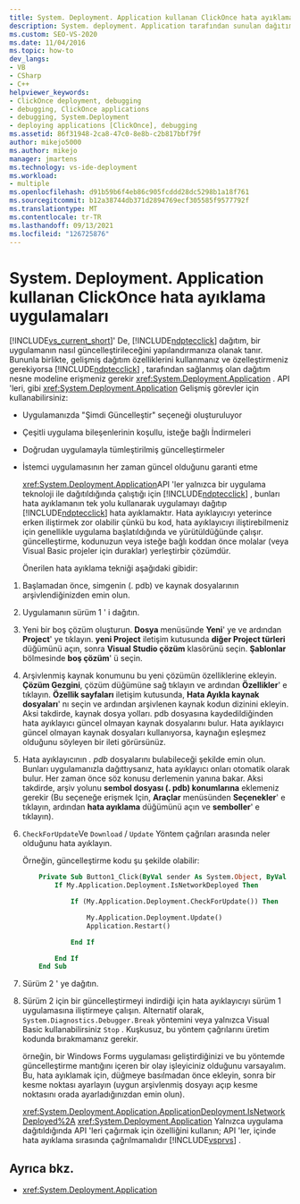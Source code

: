 ```yaml
---
title: System. Deployment. Application kullanan ClickOnce hata ayıklama uygulamaları
description: System. deployment. Application tarafından sunulan dağıtım nesne modeline erişerek gelişmiş ClickOnce dağıtım özelliklerini kullanmayı ve özelleştirmeyi öğrenin.
ms.custom: SEO-VS-2020
ms.date: 11/04/2016
ms.topic: how-to
dev_langs:
- VB
- CSharp
- C++
helpviewer_keywords:
- ClickOnce deployment, debugging
- debugging, ClickOnce applications
- debugging, System.Deployment
- deploying applications [ClickOnce], debugging
ms.assetid: 86f31948-2ca8-47c0-8e8b-c2b817bbf79f
author: mikejo5000
ms.author: mikejo
manager: jmartens
ms.technology: vs-ide-deployment
ms.workload:
- multiple
ms.openlocfilehash: d91b59b6f4eb86c905fcddd28dc5298b1a18f761
ms.sourcegitcommit: b12a38744db371d2894769ecf305585f9577792f
ms.translationtype: MT
ms.contentlocale: tr-TR
ms.lasthandoff: 09/13/2021
ms.locfileid: "126725876"
---
```

# <a name="debug-clickonce-applications-that-use-systemdeploymentapplication"></a>System. Deployment. Application kullanan ClickOnce hata ayıklama uygulamaları
[!INCLUDE[vs_current_short](../code-quality/includes/vs_current_short_md.md)]' De, [!INCLUDE[ndptecclick](../deployment/includes/ndptecclick_md.md)] dağıtım, bir uygulamanın nasıl güncelleştirileceğini yapılandırmanıza olanak tanır. Bununla birlikte, gelişmiş dağıtım özelliklerini kullanmanız ve özelleştirmeniz gerekiyorsa [!INCLUDE[ndptecclick](../deployment/includes/ndptecclick_md.md)] , tarafından sağlanmış olan dağıtım nesne modeline erişmeniz gerekir <xref:System.Deployment.Application> . API 'leri, gibi <xref:System.Deployment.Application> Gelişmiş görevler için kullanabilirsiniz:

- Uygulamanızda "Şimdi Güncelleştir" seçeneği oluşturuluyor

- Çeşitli uygulama bileşenlerinin koşullu, isteğe bağlı İndirmeleri

- Doğrudan uygulamayla tümleştirilmiş güncelleştirmeler

- İstemci uygulamasının her zaman güncel olduğunu garanti etme

  <xref:System.Deployment.Application>API 'ler yalnızca bir uygulama teknoloji ile dağıtıldığında çalıştığı için [!INCLUDE[ndptecclick](../deployment/includes/ndptecclick_md.md)] , bunları hata ayıklamanın tek yolu kullanarak uygulamayı dağıtıp [!INCLUDE[ndptecclick](../deployment/includes/ndptecclick_md.md)] hata ayıklamaktır. Hata ayıklayıcıyı yeterince erken iliştirmek zor olabilir çünkü bu kod, hata ayıklayıcıyı iliştirebilmeniz için genellikle uygulama başlatıldığında ve yürütüldüğünde çalışır. güncelleştirme, kodunuzun veya isteğe bağlı koddan önce molalar (veya Visual Basic projeler için duraklar) yerleştirbir çözümdür.

  Önerilen hata ayıklama tekniği aşağıdaki gibidir:

1. Başlamadan önce, simgenin (. pdb) ve kaynak dosyalarının arşivlendiğinizden emin olun.

2. Uygulamanın sürüm 1 ' i dağıtın.

3. Yeni bir boş çözüm oluşturun. **Dosya** menüsünde **Yeni**' ye ve ardından **Project**' ye tıklayın. **yeni Project** iletişim kutusunda **diğer Project türleri** düğümünü açın, sonra **Visual Studio çözüm** klasörünü seçin. **Şablonlar** bölmesinde **boş çözüm**' ü seçin.

4. Arşivlenmiş kaynak konumunu bu yeni çözümün özelliklerine ekleyin. **Çözüm Gezgini**, çözüm düğümüne sağ tıklayın ve ardından **Özellikler**' e tıklayın. **Özellik sayfaları** iletişim kutusunda, **Hata Ayıkla kaynak dosyaları**' nı seçin ve ardından arşivlenen kaynak kodun dizinini ekleyin. Aksi takdirde, kaynak dosya yolları. pdb dosyasına kaydedildiğinden hata ayıklayıcı güncel olmayan kaynak dosyalarını bulur. Hata ayıklayıcı güncel olmayan kaynak dosyaları kullanıyorsa, kaynağın eşleşmez olduğunu söyleyen bir ileti görürsünüz.

5. Hata ayıklayıcının *. pdb* dosyalarını bulabileceği şekilde emin olun. Bunları uygulamanızla dağıttıysanız, hata ayıklayıcı onları otomatik olarak bulur. Her zaman önce söz konusu derlemenin yanına bakar. Aksi takdirde, arşiv yolunu **sembol dosyası (. pdb) konumlarına** eklemeniz gerekir (Bu seçeneğe erişmek Için, **Araçlar** menüsünden **Seçenekler**' e tıklayın, ardından **hata ayıklama** düğümünü açın ve **semboller**' e tıklayın).

6. `CheckForUpdate`Ve `Download` / `Update` Yöntem çağrıları arasında neler olduğunu hata ayıklayın.

    Örneğin, güncelleştirme kodu şu şekilde olabilir:

   ```vb
       Private Sub Button1_Click(ByVal sender As System.Object, ByVal e As System.EventArgs) Handles Button1.Click
           If My.Application.Deployment.IsNetworkDeployed Then

               If (My.Application.Deployment.CheckForUpdate()) Then

                   My.Application.Deployment.Update()
                   Application.Restart()

               End If

           End If
       End Sub
   ```

7. Sürüm 2 ' ye dağıtın.

8. Sürüm 2 için bir güncelleştirmeyi indirdiği için hata ayıklayıcıyı sürüm 1 uygulamasına iliştirmeye çalışın. Alternatif olarak, `System.Diagnostics.Debugger.Break` yöntemini veya yalnızca Visual Basic kullanabilirsiniz `Stop` . Kuşkusuz, bu yöntem çağrılarını üretim kodunda bırakmamanız gerekir.

    örneğin, bir Windows Forms uygulaması geliştirdiğinizi ve bu yöntemde güncelleştirme mantığını içeren bir olay işleyiciniz olduğunu varsayalım. Bu, hata ayıklamak için, düğmeye basılmadan önce ekleyin, sonra bir kesme noktası ayarlayın (uygun arşivlenmiş dosyayı açıp kesme noktasını orada ayarladığınızdan emin olun).

   <xref:System.Deployment.Application.ApplicationDeployment.IsNetworkDeployed%2A> <xref:System.Deployment.Application> Yalnızca uygulama dağıtıldığında API 'leri çağırmak için özelliğini kullanın; API 'ler, içinde hata ayıklama sırasında çağrılmamalıdır [!INCLUDE[vsprvs](../code-quality/includes/vsprvs_md.md)] .

## <a name="see-also"></a>Ayrıca bkz.
- <xref:System.Deployment.Application>